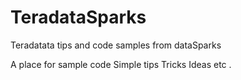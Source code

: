 # TeradataSparks
Teradatata tips and code samples from dataSparks

A place for sample code
Simple tips
Tricks
Ideas
etc
.

